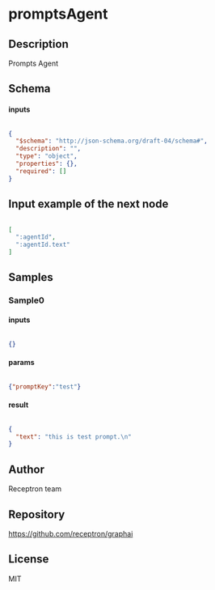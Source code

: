 # promptsAgent

## Description

Prompts Agent

## Schema

#### inputs

```json

{
  "$schema": "http://json-schema.org/draft-04/schema#",
  "description": "",
  "type": "object",
  "properties": {},
  "required": []
}

````

## Input example of the next node

```json

[
  ":agentId",
  ":agentId.text"
]

````

## Samples

### Sample0

#### inputs

```json

{}

````

#### params

```json

{"promptKey":"test"}

````

#### result

```json

{
  "text": "this is test prompt.\n"
}

````

## Author

Receptron team

## Repository

https://github.com/receptron/graphai

## License

MIT

